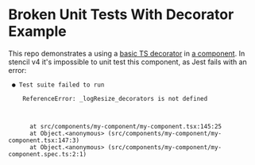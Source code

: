 # Broken Unit Tests With Decorator Example

This repo demonstrates a using a [basic TS decorator](src/utils/log-decorator.ts)
in [a component](src/components/my-component/my-component.tsx). In stencil v4
it's impossible to unit test this component, as Jest fails with an error:

```
 ● Test suite failed to run

    ReferenceError: _logResize_decorators is not defined



      at src/components/my-component/my-component.tsx:145:25
      at Object.<anonymous> (src/components/my-component/my-component.tsx:147:3)
      at Object.<anonymous> (src/components/my-component/my-component.spec.ts:2:1)
```

